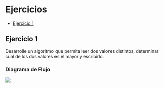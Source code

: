 <div aling="justify">

# Ejercicios

- [Ejercicio 1](#ejercicio1)

## Ejercicio 1 <a name="ejercicio1"></a>

Desarrolle un algoritmo que permita leer dos valores distintos, determinar cual de los dos valores es el
mayor y escribirlo.

### Diagrama de Flujo

<img src="img/Diagramas%20de%20flujo%20Ej%201a.drawio.png">



</div>